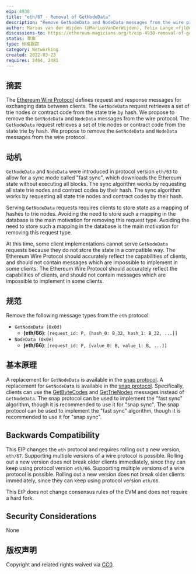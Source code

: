 ```yaml
---
eip: 4938
title: "eth/67 - Removal of GetNodeData"
description: "Remove GetNodeData and NodeData messages from the wire protocol"
author: Marius van der Wijden (@MariusVanDerWijden), Felix Lange <fjl@ethereum.org>, Gary Rong <garyrong@ethereum.org>
discussions-to: https://ethereum-magicians.org/t/eip-4938-removal-of-getnodedata/8893
status: 草案
type: 标准跟踪
category: Networking
created: 2022-03-23
requires: 2464, 2481
---
```


## 摘要

The [Ethereum Wire Protocol](https://github.com/ethereum/devp2p/blob/40ab248bf7e017e83cc9812a4e048446709623e8/caps/eth.md) defines request and response messages for exchanging data between clients. The `GetNodeData` request retrieves a set of trie nodes or contract code from the state trie by hash. We propose to remove the `GetNodeData` and `NodeData` messages from the wire protocol. The `GetNodeData` request retrieves a set of trie nodes or contract code from the state trie by hash. We propose to remove the `GetNodeData` and `NodeData` messages from the wire protocol.

## 动机

`GetNodeData` and `NodeData` were introduced in protocol version `eth/63` to allow for a sync mode called "fast sync", which downloads the Ethereum state without executing all blocks. The sync algorithm works by requesting all state trie nodes and contract codes by their hash. The sync algorithm works by requesting all state trie nodes and contract codes by their hash.

Serving `GetNodeData` requests requires clients to store state as a mapping of hashes to trie nodes. Avoiding the need to store such a mapping in the database is the main motivation for removing this request type. Avoiding the need to store such a mapping in the database is the main motivation for removing this request type.

At this time, some client implementations cannot serve `GetNodeData` requests because they do not store the state in a compatible way. The Ethereum Wire Protocol should accurately reflect the capabilities of clients, and should not contain messages which are impossible to implement in some clients. The Ethereum Wire Protocol should accurately reflect the capabilities of clients, and should not contain messages which are impossible to implement in some clients.

## 规范

Remove the following message types from the `eth` protocol:

* `GetNodeData (0x0d)`
   * **(eth/66)**: `[request_id: P, [hash_0: B_32, hash_1: B_32, ...]]`
* `NodeData (0x0e)`
   * **(eth/66)**: `[request_id: P, [value_0: B, value_1: B, ...]]`

## 基本原理

A replacement for `GetNodeData` is available in the [snap protocol](https://github.com/ethereum/devp2p/blob/40ab248bf7e017e83cc9812a4e048446709623e8/caps/snap.md). A replacement for `GetNodeData` is available in the [snap protocol](https://github.com/ethereum/devp2p/blob/40ab248bf7e017e83cc9812a4e048446709623e8/caps/snap.md). Specifically, clients can use the [GetByteCodes](https://github.com/ethereum/devp2p/blob/40ab248bf7e017e83cc9812a4e048446709623e8/caps/snap.md#getbytecodes-0x04) and [GetTrieNodes](https://github.com/ethereum/devp2p/blob/40ab248bf7e017e83cc9812a4e048446709623e8/caps/snap.md#gettrienodes-0x06) messages instead of `GetNodeData`. The snap protocol can be used to implement the "fast sync" algorithm, though it is recommended to use it for "snap sync". The snap protocol can be used to implement the "fast sync" algorithm, though it is recommended to use it for "snap sync".

## Backwards Compatibility

This EIP changes the `eth` protocol and requires rolling out a new version, `eth/67`. Supporting multiple versions of a wire protocol is possible. Rolling out a new version does not break older clients immediately, since they can keep using protocol version `eth/66`. Supporting multiple versions of a wire protocol is possible. Rolling out a new version does not break older clients immediately, since they can keep using protocol version `eth/66`.

This EIP does not change consensus rules of the EVM and does not require a hard fork.

## Security Considerations

None

## 版权声明

Copyright and related rights waived via [CC0](../LICENSE.md).

